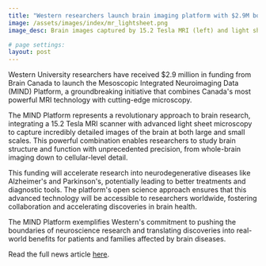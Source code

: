```yaml
---
title: "Western researchers launch brain imaging platform with $2.9M boost from Brain Canada"
image: /assets/images/index/mr_lightsheet.png
image_desc: Brain images captured by 15.2 Tesla MRI (left) and light sheet microscopy (right)

# page settings:
layout: post
---
```

Western University researchers have received $2.9 million in funding from Brain Canada to launch the Mesoscopic Integrated Neuroimaging Data (MIND) Platform, a groundbreaking initiative that combines Canada's most powerful MRI technology with cutting-edge microscopy.

The MIND Platform represents a revolutionary approach to brain research, integrating a 15.2 Tesla MRI scanner with advanced light sheet microscopy to capture incredibly detailed images of the brain at both large and small scales. This powerful combination enables researchers to study brain structure and function with unprecedented precision, from whole-brain imaging down to cellular-level detail.

This funding will accelerate research into neurodegenerative diseases like Alzheimer's and Parkinson's, potentially leading to better treatments and diagnostic tools. The platform's open science approach ensures that this advanced technology will be accessible to researchers worldwide, fostering collaboration and accelerating discoveries in brain health.

The MIND Platform exemplifies Western's commitment to pushing the boundaries of neuroscience research and translating discoveries into real-world benefits for patients and families affected by brain diseases.

Read the full news article [here](https://news.westernu.ca/2025/06/imaging-platform-brains-canada/).
